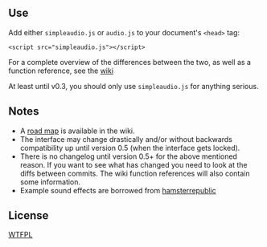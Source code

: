 ## Use

Add either `simpleaudio.js` or `audio.js` to your document's `<head>` tag:

	<script src="simpleaudio.js"></script>

For a complete overview of the differences between the two, as well as a
function reference, see the [wiki](http://github.com/torvalamo/htmlaudio/wiki/)

At least until v0.3, you should only use `simpleaudio.js` for anything serious.

## Notes

- A [road map](http://github.com/torvalamo/htmlaudio/wiki/Road-Map) is
available in the wiki.
- The interface may change drastically and/or without backwards compatibility
up until version 0.5 (when the interface gets locked).
- There is no changelog until version 0.5+ for the above mentioned reason. If
you want to see what has changed you need to look at the diffs between commits.
The wiki function references will also contain some information.
- Example sound effects are borrowed from [hamsterrepublic](http://hamsterrepublic.com/ohrrpgce/index.php/Free_Sound_Effects.html)

## License

[WTFPL](http://sam.zoy.org/wtfpl/COPYING)